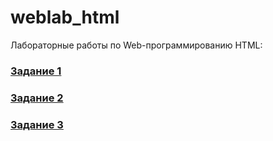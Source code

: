 # weblab_html
Лабораторные работы по Web-программированию HTML:
### [Задание 1](1.html)
### [Задание 2](2.html)
### [Задание 3](3.html)
